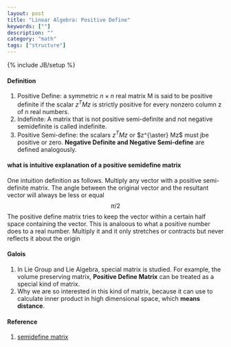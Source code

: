 ```yaml
---
layout: post
title: "Linear Algebra: Positive Define"
keywords: [""]
description: ""
category: "math"
tags: ["structure"]
---
```

{% include JB/setup %}
#### Definition
1. Positive Define: a symmetric $n\times n$ real matrix M is said to be positive
   definite if the scalar $z^T Mz$ is strictly positive for every nonzero column
   z of n real numbers.
2. Indefinite: A matrix that is not positive semi-definite and not negative
   semidefinite is called indefinite.
3. Positive Semi-define: the scalars $z^T Mz$ or $z^{\aster} Mz$ must jbe
   positive or zero. **Negative Definite and Negative Semi-define** are defined
   analogously.

#### what is intuitive explanation of a positive semidefine matrix
One intuition definition as follows. Multiply any vector with a positive
semi-definite matrix.  The angle between the  original vector and the resultant
vector will always be less or equal $$\pi/2$$ The positive define matrix tries
to keep the vector within a certain half space containing the vector.  This is
analoous to what a positive number does to a real number.  Multiply it and it
only stretches or contracts but never reflects it about the origin

#### Galois
1. In Lie Group and Lie Algebra, special matrix is studied. For example, the
   volume preserving matrix, **Positive Define Matrix** can be treated as a
   special kind of matrix.
2. Why we are so interested in this kind of matrix, because it can use to
   calculate inner product in high dimensional space, which **means distance**.


#### Reference
1. [semidefine matrix](https://math.stackexchange.com/questions/9758/intuitive-explanation-of-a-positive-semidefinite-matrix)
